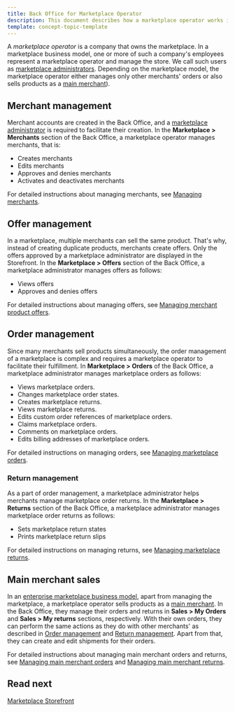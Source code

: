 ```yaml
---
title: Back Office for Marketplace Operator
description: This document describes how a marketplace operator works in the Back Office.
template: concept-topic-template
---
```


A *marketplace operator* is a company that owns the marketplace. In a marketplace business model, one or more of such a company's employees represent a marketplace operator and manage the store. We call such users as [marketplace administrators](/docs/marketplace/user/intro-to-spryker-marketplace/marketplace-personas.html#marketplace-administrator). Depending on the marketplace model, the marketplace operator either manages only other merchants' orders or also sells products as a [main merchant](/docs/pbc/all/merchant-management/{{site.version}}/marketplace/marketplace-merchant-feature-overview/main-merchant.html)).  

## Merchant management

Merchant accounts are created in the Back Office, and a [marketplace administrator](/docs/marketplace/user/intro-to-spryker-marketplace/marketplace-personas.html#marketplace-administrator) is required to facilitate their creation. In the **Marketplace&nbsp;<span aria-label="and then">></span> Merchants** section of the Back Office, a marketplace operator manages merchants, that is:

* Creates merchants
* Edits merchants
* Approves and denies merchants
* Activates and deactivates merchants

For detailed instructions about managing merchants, see [Managing merchants](/docs/marketplace/user/back-office-user-guides/{{site.version}}/marketplace/merchants/managing-merchants.html).

## Offer management

In a marketplace, multiple merchants can sell the same product. That's why, instead of creating duplicate products, merchants create offers. Only the offers approved by a marketplace administrator are displayed in the Storefront. In the **Marketplace&nbsp;<span aria-label="and then">></span> Offers** section of the Back Office, a marketplace administrator manages offers as follows:

* Views offers
* Approves and denies offers

For detailed instructions about managing offers, see [Managing merchant product offers](/docs/marketplace/user/back-office-user-guides/{{site.version}}/marketplace/offers/managing-merchant-product-offers.html).

## Order management

Since many merchants sell products simultaneously, the order management of a marketplace is complex and requires a marketplace operator to facilitate their fulfillment. In **Marketplace&nbsp;<span aria-label="and then">></span> Orders** of the Back Office, a marketplace administrator manages marketplace orders as follows:

* Views marketplace orders.
* Changes marketplace order states.
* Creates marketplace returns.
* Views marketplace returns.
* Edits custom order references of marketplace orders.
* Claims marketplace orders.
* Comments on marketplace orders.
* Edits billing addresses of marketplace orders.

For detailed instructions on managing orders, see [Managing marketplace orders](/docs/marketplace/user/back-office-user-guides/{{site.version}}/marketplace/orders/managing-marketplace-orders.html).

### Return management

As a part of order management, a marketplace administrator helps merchants manage marketplace order returns. In the **Marketplace&nbsp;<span aria-label="and then">></span> Returns** section of the Back Office, a marketplace administrator manages marketplace order returns as follows:

* Sets marketplace return states
* Prints marketplace return slips

For detailed instructions on managing returns, see [Managing marketplace returns](/docs/marketplace/user/back-office-user-guides/{{site.version}}/sales/managing-marketplace-returns.html).


## Main merchant sales

In an [enterprise marketplace business model](/docs/marketplace/user/intro-to-spryker-marketplace/marketplace-concept.html), apart from managing the marketplace, a marketplace operator sells products as a [main merchant](/docs/pbc/all/merchant-management/{{site.version}}/marketplace/marketplace-merchant-feature-overview/main-merchant.html). In the Back Office, they manage their orders and returns in **Sales&nbsp;<span aria-label="and then">></span> My Orders** and **Sales&nbsp;<span aria-label="and then">></span> My returns** sections, respectively. With their own orders, they can perform the same actions as they do with other merchants' as described in [Order management](#order-management) and [Return management](#return-management). Apart from that, they can create and edit shipments for their orders.

For detailed instructions about managing main merchant orders and returns, see [Managing main merchant orders](/docs/marketplace/user/back-office-user-guides/{{site.version}}/sales/managing-main-merchant-orders.html) and [Managing main merchant returns](/docs/marketplace/user/back-office-user-guides/{{site.version}}/sales/managing-main-merchant-returns.html).

## Read next

[Marketplace Storefront](/docs/marketplace/user/intro-to-spryker-marketplace/marketplace-storefront.html)
